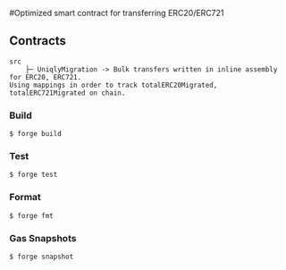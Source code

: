 #Optimized  smart contract for transferring ERC20/ERC721

## Contracts

```
src
    ├─ UniqlyMigration -> Bulk transfers written in inline assembly for ERC20, ERC721.
Using mappings in order to track totalERC20Migrated, totalERC721Migrated on chain.
 ```

### Build

```shell
$ forge build
```

### Test

```shell
$ forge test
```

### Format

```shell
$ forge fmt
```

### Gas Snapshots

```shell
$ forge snapshot
```

